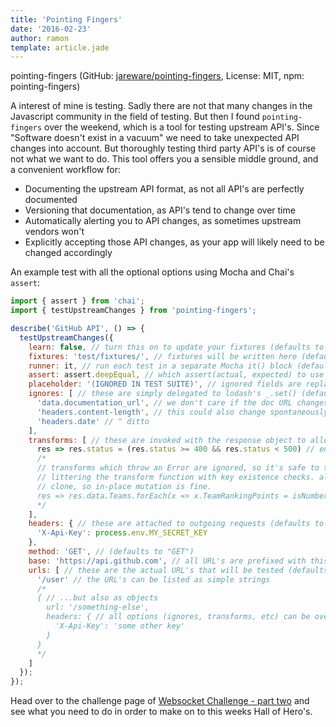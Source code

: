 ```yaml
---
title: 'Pointing Fingers'
date: '2016-02-23'
author: ramon
template: article.jade
---
```


pointing-fingers (GitHub: [jareware/pointing-fingers](https://github.com/jareware/pointing-fingers), License: MIT, npm: pointing-fingers)

A interest of mine is testing. Sadly there are not that many changes in the Javascript community in the field of testing.
But then I found `pointing-fingers` over the weekend, which is a tool for testing upstream API's.
Since "Software doesn't exist in a vacuum" we need to take unexpected API changes into account.
But thoroughly testing third party API's is of course not what we want to do.
This tool offers you a sensible middle ground, and a convenient workflow for:

- Documenting the upstream API format, as not all API's are perfectly documented
- Versioning that documentation, as API's tend to change over time
- Automatically alerting you to API changes, as sometimes upstream vendors won't
- Explicitly accepting those API changes, as your app will likely need to be changed accordingly

An example test with all the optional options using Mocha and Chai's `assert`:

```javascript
import { assert } from 'chai';
import { testUpstreamChanges } from 'pointing-fingers';

describe('GitHub API', () => {
  testUpstreamChanges({
    learn: false, // turn this on to update your fixtures (defaults to false)
    fixtures: 'test/fixtures/', // fixtures will be written here (defaults to "/dev/null")
    runner: it, // run each test in a separate Mocha it() block (defaults to running everything together)
    assert: assert.deepEqual, // which assert(actual, expected) to use (defaults to simple string comparison)
    placeholder: '(IGNORED IN TEST SUITE)', // ignored fields are replaced with this (defaults to null)
    ignores: [ // these are simply delegated to lodash's _.set() (defaults to [])
      'data.documentation_url', // we don't care if the doc URL changes, so ignore that field
      'headers.content-length', // this could also change spontaneously, and we're not interested
      'headers.date' // ^ ditto
    ],
    transforms: [ // these are invoked with the response object to allow arbitrary checks/ignores (defaults to [])
      res => res.status = (res.status >= 400 && res.status < 500) // ensure it's 4xx, but tolerate small changes
      /*
      // transforms which throw an Error are ignored, so it's safe to traverse/iterate complex objects without
      // littering the transform function with key existence checks. also, the res object is always an isolated
      // clone, so in-place mutation is fine.
      res => res.data.Teams.forEach(x => x.TeamRankingPoints = isNumber(x.TeamRankingPoints)),
      */
    ],
    headers: { // these are attached to outgoing requests (defaults to {})
      'X-Api-Key': process.env.MY_SECRET_KEY
    },
    method: 'GET', // (defaults to "GET")
    base: 'https://api.github.com', // all URL's are prefixed with this (defaults to "")
    urls: [ // these are the actual URL's that will be tested (defaults to [])
      '/user' // the URL's can be listed as simple strings
      /*
      { // ...but also as objects
        url: '/something-else',
        headers: { // all options (ignores, transforms, etc) can be overridden per-URL
          'X-Api-Key': 'some other key'
        }
      }
      */
    ]
  });
});
```

Head over to the challenge page of [Websocket Challenge - part two](http://daily-javascript.com/challenges/websocket-challenge-part-two/) and see what you need to do in order to make on to this weeks Hall of Hero's.
